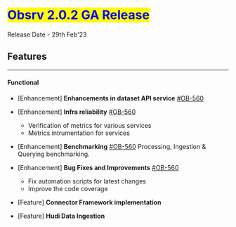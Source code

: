# <mark style="color:blue;">Obsrv 2.0.2 GA Release</mark>
Release Date - 29th Feb'23
## **Features**
----------
#### **Functional** 
* [Enhancement] **Enhancements in dataset API service** [#OB-560](https://project-sunbird.atlassian.net/browse/OB-560)

* [Enhancement] **Infra reliability** [#OB-560](https://project-sunbird.atlassian.net/browse/OB-560)
	 - Verification of metrics for various services
	 - Metrics intrumentation for services

* [Enhancement] **Benchmarking** [#OB-560](https://project-sunbird.atlassian.net/browse/OB-560)
	Processing, Ingestion & Querying benchmarking.

* [Enhancement] **Bug Fixes and Improvements**  [#OB-560](https://project-sunbird.atlassian.net/browse/OB-560)
	- Fix automation scripts for latest changes
	- Improve the code coverage

* [Feature] **Connector Framework implementation**

* [Feature] **Hudi Data Ingestion**
